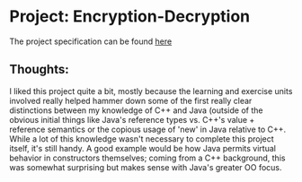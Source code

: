 # Project: Encryption-Decryption

The project specification can be found [here](https://hyperskill.org/projects/46?goal=7)

## Thoughts: 

I liked this project quite a bit, mostly because the learning and exercise units involved 
really helped hammer down some of the first really clear distinctions between my knowledge
of C++ and Java (outside of the obvious initial things like Java's reference types vs. 
C++'s value + reference semantics or the copious usage of 'new' in Java relative to C++. While
a lot of this knowledge wasn't necessary to complete this project itself, it's still handy. A
good example would be how Java permits virtual behavior in constructors themselves; coming 
from a C++ background, this was somewhat surprising but makes sense with Java's greater OO 
focus. 